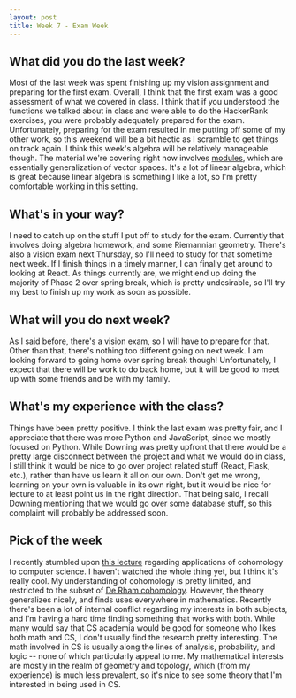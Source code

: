 ```yaml
---
layout: post
title: Week 7 - Exam Week
---
```


## What did you do the last week?

Most of the last week was spent finishing up my vision assignment and preparing
for the first exam. Overall, I think that the first exam was a good
assessment of what we covered in class. I think that if you understood the
functions we talked about in class and were able to do the HackerRank exercises,
you were probably adequately prepared for the exam. Unfortunately, preparing
for the exam resulted in me putting off some of my other work, so this weekend
will be a bit hectic as I scramble to get things on track again. I think this
week's algebra will be relatively manageable though. The material we're covering
right now involves [modules](https://en.wikipedia.org/wiki/Module_(mathematics)), which are essentially generalization of vector spaces.
It's a lot of linear algebra, which is great because linear algebra is something
I like a lot, so I'm pretty comfortable working in this setting.  


## What's in your way?

I need to catch up on the stuff I put off to study for the exam. Currently that
involves doing algebra homework, and some Riemannian geometry. There's also
a vision exam next Thursday, so I'll need to study for that sometime next week.
If I finish things in a timely manner, I can finally get around to looking at React.
As things currently are, we might end up doing the majority of Phase 2 over
spring break, which is pretty undesirable, so I'll try my best to finish up
my work as soon as possible.

## What will you do next week?

As I said before, there's a vision exam, so I will have to prepare for that.
Other than that, there's nothing too different going on next week. I am looking
forward to going home over spring break though! Unfortunately, I expect that
there will be work to do back home, but it will be good to meet up with
some friends and be with my family.

## What's my experience with the class?

Things have been pretty positive. I think the last exam was pretty fair, and
I appreciate that there was more Python and JavaScript, since we mostly focused
on Python. While Downing was pretty upfront that there would be a pretty
large disconnect between the project and what we would do in class, I still think
it would be nice to go over project related stuff (React, Flask, etc.),
rather than have us learn it all on our own. Don't get me wrong, learning on your
own is valuable in its own right, but it would be nice for lecture to at least
point us in the right direction. That being said, I recall Downing mentioning that
we would go over some database stuff, so this complaint will probably be addressed
soon.  

## Pick of the week

I recently stumbled upon [this lecture](https://www.youtube.com/watch?v=1wtq5A7VMsA&feature=youtu.be)
regarding applications of cohomology to computer science. I haven't watched the
whole thing yet, but I think it's really cool. My understanding of cohomology is pretty
limited, and restricted to the subset of [De Rham cohomology](https://en.wikipedia.org/wiki/De_Rham_cohomology).
However, the theory generalizes nicely, and finds uses everywhere in mathematics.
Recently there's been a lot of internal conflict regarding my interests in both
subjects, and I'm having a hard time finding something that works with both.
While many would say that CS academia would be good for someone who likes
both math and CS, I don't usually find the research pretty interesting. The math
involved in CS is usually along the lines of analysis, probability, and logic --
none of which particularly appeal to me. My mathematical interests are mostly in
the realm of geometry and topology, which (from my experience) is much less prevalent,
so it's nice to see some theory that I'm interested in being used in CS.
